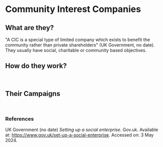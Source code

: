 # Community Interest Companies
## What are they?
"A CIC is a special type of limited company which exists to benefit the community rather than private shareholders" (UK Government, no date). They usually have social, charitable or community based objectives.
<br>

## How do they work?
<br>

## Their Campaigns
<br>

### References
UK Government (no date) *Setting up a social enterprise*. Gov.uk. Available at: https://www.gov.uk/set-up-a-social-enterprise. Accessed on: 3 May 2024.
